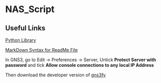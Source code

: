 # NAS_Script

## Useful Links

[Python Library](https://davidban77.github.io/gns3fy/api_reference/)

[MarkDown Syntax for ReadMe File](https://www.markdownguide.org/basic-syntax)


In GNS3, go to Edit -> Preferences -> Server, Untick **Protect Server with password** and tick **Allow console connections to any local IP Address**

Then download the developer version of [gns3fy](https://github.com/davidban77/gns3fy/tree/developer)


